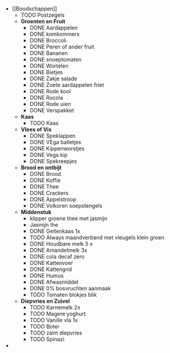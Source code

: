 - [[Boodschappen]]
	- TODO Postzegels
	- **Groenten en Fruit**
		- DONE Aardappelen
		- DONE komkommers
		- DONE Broccoli
		- DONE Peren of ander fruit
		- DONE Bananen
		- DONE snoeptomaten
		- DONE Wortelen
		- DONE Bietjes
		- DONE Zakje salade
		- DONE Zoete aardappelen friet
		- DONE Rode kool
		- DONE Rucola
		- DONE Rode uien
		- DONE Verspakket
	- **Kaas**
		- TODO Kaas
	- **Vlees of Vis**
		- DONE Speklappen
		- DONE VEga balletjes
		- DONE Kippenworstjes
		- DONE Vega kip
		- DONE Spekreepjes
	- **Brood en ontbijt**
		- DONE Brood
		- DONE Koffie
		- DONE Thee
		- DONE Crackers
		- DONE Appelstroop
		- DONE Volkoren soepstengels
	- **Middenstuk**
		- klipper groene thee met jasmijn
		- Jasmijn the
		- DONE Geitenkaas 1x
		- TODO Always maandverband met vleugels klein groen
		- DONE Houdbare melk 5 x
		- DONE Amandelmelk 3x
		- DONE cola decaf zero
		- DONE Kattenvoer
		- DONE Kattengrid
		- DONE Humus
		- DONE Afwasmiddel
		- DONE 0% bosvruchten aanmaak
		- TODO Tomaten blokjes blik
	- **Diepvries en Zuivel**
		- TODO Karnemelk 2x
		- TODO Magere yoghurt
		- TODO Vanille vla 1x
		- TODO Boter
		- TODO zalm diepvries
		- TODO Spinazi
-
